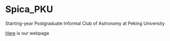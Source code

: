 # Spica_PKU
Starting-year Postgraduate Informal Club of Astronomy at Peking University

[Here](https://hazel-swan-469.notion.site/44de3131ebdd404fbafd01d220b78c9c?v=1b37facc7e4b401a9e4ae8f7f834bf03) is our webpage
